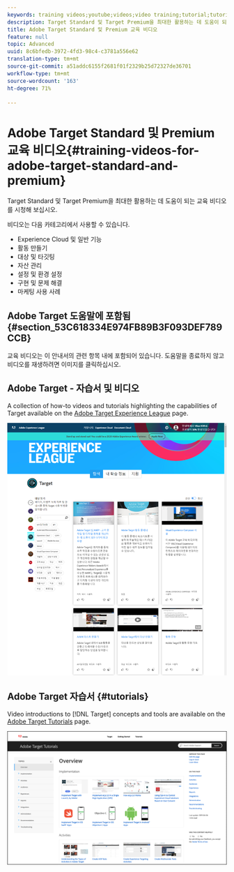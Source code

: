 ```yaml
---
keywords: training videos;youtube;videos;video training;tutorial;tutorials;video
description: Target Standard 및 Target Premium을 최대한 활용하는 데 도움이 되는 교육 비디오를 시청해 보십시오.
title: Adobe Target Standard 및 Premium 교육 비디오
feature: null
topic: Advanced
uuid: 8c6bfedb-3972-4fd3-98c4-c3781a556e62
translation-type: tm+mt
source-git-commit: a51addc6155f2681f01f2329b25d72327de36701
workflow-type: tm+mt
source-wordcount: '163'
ht-degree: 71%

---
```



# Adobe Target Standard 및 Premium 교육 비디오{#training-videos-for-adobe-target-standard-and-premium}

Target Standard 및 Target Premium을 최대한 활용하는 데 도움이 되는 교육 비디오를 시청해 보십시오.

비디오는 다음 카테고리에서 사용할 수 있습니다.

* Experience Cloud 및 일반 기능
* 활동 만들기
* 대상 및 타깃팅
* 자산 관리
* 설정 및 환경 설정
* 구현 및 문제 해결
* 마케팅 사용 사례

## Adobe Target 도움말에 포함됨 {#section_53C618334E974FB89B3F093DEF789CCB}

교육 비디오는 이 안내서의 관련 항목 내에 포함되어 있습니다. 도움말을 종료하지 않고 비디오를 재생하려면 이미지를 클릭하십시오.

## Adobe Target - 자습서 및 비디오

A collection of how-to videos and tutorials highlighting the capabilities of Target available on the [Adobe Target Experience League](https://guided.adobe.com/#recommended/solutions/target) page.

![Experience League 비디오](/help/c-intro/assets/experience-league.png)

## Adobe Target 자습서 {#tutorials}

Video introductions to [!DNL Target] concepts and tools are available on  the [Adobe Target Tutorials](https://docs.adobe.com/content/help/en/target-learn/tutorials/overview.html) page.

![Adobe Target 자습서](/help/c-intro/assets/adobe-target-tutorials-new.png)